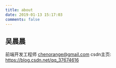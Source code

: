 ```yaml
---
title: about
date: 2019-01-13 15:17:03
comments: false
---
```

## 吴晨晨
前端开发工程师
chenorange@gmail.com
csdn主页: https://blog.csdn.net/qq_37674616

